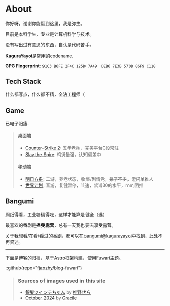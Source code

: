 # About
你好呀，谢谢你能翻到这里，我是弥生。

目前是本科学生，专业是计算机科学与技术。

没有写出过有意思的东西，自认是代码苦手。

**KaguraYayoi**是常用的codename.

**GPG Fingerprint**: `91C3 B6FE 2F4C 125D 7A49  DEB6 7E3B 570D 86F9 C118`

## Tech Stack
什么都写点，什么都不精，全沾工程师（

## Game
已电子阳痿.
> #### 桌面端
> - [Counter-Strike 2](): 五年老兵，完美平台C段常驻
> - [Slay the Spire](): ~~鸡煲最强~~，认知偏差中
> #### 移动端
> - [明日方舟](https://ak.hypergryph.com): 二游，养老状态，收集/剧情党，~~氪了不少~~，澄闪单推人
> - [世界计划](https://pjsekai.sega.jp): 音游，复健暂停，11速，紫谱30的水平，mmj团推

## Bangumi
厕纸得看，工业糖精得吃，这样才能算是健全（逃）

最喜欢的番剧是**摇曳露营**，总有一天我也要去享受露营。

关于我想看/在看/看过的番剧，都可以在[bangumi@kagurayayoi](https://bgm.tv/user/kagurayayoi)中找到，此处不再赘述。

<hr>

下面是博客的归档，基于[Astro](https://astro.build)框架构建，使用[Fuwari](https://github.com/saicaca/fuwari)主题。

::github{repo="fjaxzhy/blog-fuwari"}

> ### Sources of images used in this site
> - [銀髪ツインテちゃん](ttps://x.com/nitaleg_/status/1219936307540922369) by [椎野せら](https://x.com/nitaleg_)
> - [October 2024](https://www.pixiv.net/artworks/123862605) by [Gracile](https://www.pixiv.net/users/3434849)
